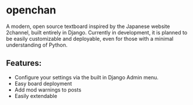 # openchan
A modern, open source textboard inspired by the Japanese website 2channel, built entirely in Django. Currently in development, it is planned to be easily customizable and deployable, even for those with a minimal understanding of Python.

## Features:
- Configure your settings via the built in Django Admin menu.
- Easy board deployment
- Add mod warnings to posts
- Easily extendable 
